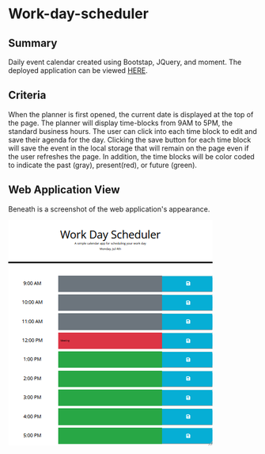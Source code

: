 # Work-day-scheduler

## Summary
Daily event calendar created using Bootstap, JQuery, and moment.
The deployed application can be viewed [HERE]('https://rheangocle.github.io/Work-day-scheduler/').

## Criteria
When the planner is first opened, the current date is displayed at the top of the page. The planner will display time-blocks from 9AM to 5PM, the standard business hours. The user can click into each time block to edit and save their agenda for the day. Clicking the save button for each time block will save the event in the local storage that will remain on the page even if the user refreshes the page. In addition, the time blocks will be color coded to indicate the past (gray), present(red), or future (green).

## Web Application View
Beneath is a screenshot of the web application's appearance. 

![Work day planner](./assets/Images/Capture.PNG)

